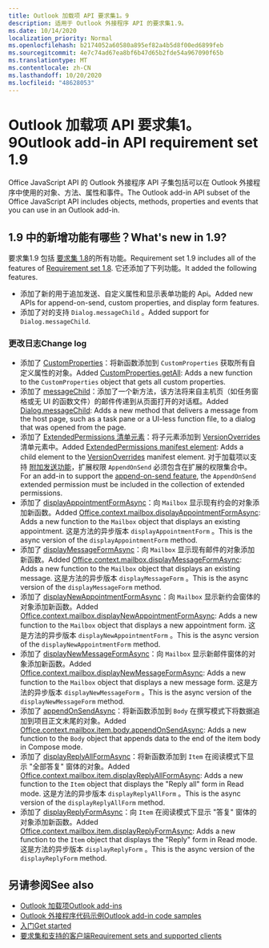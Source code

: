 ```yaml
---
title: Outlook 加载项 API 要求集1。9
description: 适用于 Outlook 外接程序 API 的要求集1.9。
ms.date: 10/14/2020
localization_priority: Normal
ms.openlocfilehash: b2174052a60580a895ef82a4b5d8f00ed6899feb
ms.sourcegitcommit: 4e7c74ad67ea8bf6b47d65b2fde54a967090f65b
ms.translationtype: MT
ms.contentlocale: zh-CN
ms.lasthandoff: 10/20/2020
ms.locfileid: "48628053"
---
```

# <a name="outlook-add-in-api-requirement-set-19"></a><span data-ttu-id="ca33b-103">Outlook 加载项 API 要求集1。9</span><span class="sxs-lookup"><span data-stu-id="ca33b-103">Outlook add-in API requirement set 1.9</span></span>

<span data-ttu-id="ca33b-104">Office JavaScript API 的 Outlook 外接程序 API 子集包括可以在 Outlook 外接程序中使用的对象、方法、属性和事件。</span><span class="sxs-lookup"><span data-stu-id="ca33b-104">The Outlook add-in API subset of the Office JavaScript API includes objects, methods, properties and events that you can use in an Outlook add-in.</span></span>

## <a name="whats-new-in-19"></a><span data-ttu-id="ca33b-105">1.9 中的新增功能有哪些？</span><span class="sxs-lookup"><span data-stu-id="ca33b-105">What's new in 1.9?</span></span>

<span data-ttu-id="ca33b-106">要求集1.9 包括 [要求集 1.8](../requirement-set-1.8/outlook-requirement-set-1.8.md)的所有功能。</span><span class="sxs-lookup"><span data-stu-id="ca33b-106">Requirement set 1.9 includes all of the features of [Requirement set 1.8](../requirement-set-1.8/outlook-requirement-set-1.8.md).</span></span> <span data-ttu-id="ca33b-107">它还添加了下列功能。</span><span class="sxs-lookup"><span data-stu-id="ca33b-107">It added the following features.</span></span>

- <span data-ttu-id="ca33b-108">添加了新的用于追加发送、自定义属性和显示表单功能的 Api。</span><span class="sxs-lookup"><span data-stu-id="ca33b-108">Added new APIs for append-on-send, custom properties, and display form features.</span></span>
- <span data-ttu-id="ca33b-109">添加了对的支持 `Dialog.messageChild` 。</span><span class="sxs-lookup"><span data-stu-id="ca33b-109">Added support for `Dialog.messageChild`.</span></span>

### <a name="change-log"></a><span data-ttu-id="ca33b-110">更改日志</span><span class="sxs-lookup"><span data-stu-id="ca33b-110">Change log</span></span>

- <span data-ttu-id="ca33b-111">添加了 [CustomProperties](/javascript/api/outlook/office.customproperties?view=outlook-js-1.9&preserve-view=true#getall--)：将新函数添加到 `CustomProperties` 获取所有自定义属性的对象。</span><span class="sxs-lookup"><span data-stu-id="ca33b-111">Added [CustomProperties.getAll](/javascript/api/outlook/office.customproperties?view=outlook-js-1.9&preserve-view=true#getall--): Adds a new function to the `CustomProperties` object that gets all custom properties.</span></span>
- <span data-ttu-id="ca33b-112">添加了 [messageChild](../../../develop/dialog-api-in-office-add-ins.md#pass-information-to-the-dialog-box)：添加了一个新方法，该方法将来自主机页（如任务窗格或无 UI 的函数文件）的邮件传递到从页面打开的对话框。</span><span class="sxs-lookup"><span data-stu-id="ca33b-112">Added [Dialog.messageChild](../../../develop/dialog-api-in-office-add-ins.md#pass-information-to-the-dialog-box): Adds a new method that delivers a message from the host page, such as a task pane or a UI-less function file, to a dialog that was opened from the page.</span></span>
- <span data-ttu-id="ca33b-113">添加了 [ExtendedPermissions 清单元素](../../manifest/extendedpermissions.md)：将子元素添加到 [VersionOverrides](../../manifest/versionoverrides.md) 清单元素中。</span><span class="sxs-lookup"><span data-stu-id="ca33b-113">Added [ExtendedPermissions manifest element](../../manifest/extendedpermissions.md): Adds a child element to the [VersionOverrides](../../manifest/versionoverrides.md) manifest element.</span></span> <span data-ttu-id="ca33b-114">对于加载项以支持 [附加发送功能](../../../outlook/append-on-send.md)，扩展权限 `AppendOnSend` 必须包含在扩展的权限集合中。</span><span class="sxs-lookup"><span data-stu-id="ca33b-114">For an add-in to support the [append-on-send feature](../../../outlook/append-on-send.md), the `AppendOnSend` extended permission must be included in the collection of extended permissions.</span></span>
- <span data-ttu-id="ca33b-115">添加了 [displayAppointmentFormAsync](/javascript/api/outlook/office.mailbox?view=outlook-js-1.9&preserve-view=true#displayappointmentformasync-itemid--options--callback-)：向 `Mailbox` 显示现有约会的对象添加新函数。</span><span class="sxs-lookup"><span data-stu-id="ca33b-115">Added [Office.context.mailbox.displayAppointmentFormAsync](/javascript/api/outlook/office.mailbox?view=outlook-js-1.9&preserve-view=true#displayappointmentformasync-itemid--options--callback-): Adds a new function to the `Mailbox` object that displays an existing appointment.</span></span> <span data-ttu-id="ca33b-116">这是方法的异步版本 `displayAppointmentForm` 。</span><span class="sxs-lookup"><span data-stu-id="ca33b-116">This is the async version of the `displayAppointmentForm` method.</span></span>
- <span data-ttu-id="ca33b-117">添加了 [displayMessageFormAsync](/javascript/api/outlook/office.mailbox?view=outlook-js-1.9&preserve-view=true#displaymessageformasync-itemid--options--callback-)：向 `Mailbox` 显示现有邮件的对象添加新函数。</span><span class="sxs-lookup"><span data-stu-id="ca33b-117">Added [Office.context.mailbox.displayMessageFormAsync](/javascript/api/outlook/office.mailbox?view=outlook-js-1.9&preserve-view=true#displaymessageformasync-itemid--options--callback-): Adds a new function to the `Mailbox` object that displays an existing message.</span></span> <span data-ttu-id="ca33b-118">这是方法的异步版本 `displayMessageForm` 。</span><span class="sxs-lookup"><span data-stu-id="ca33b-118">This is the async version of the `displayMessageForm` method.</span></span>
- <span data-ttu-id="ca33b-119">添加了 [displayNewAppointmentFormAsync](/javascript/api/outlook/office.mailbox?view=outlook-js-1.9&preserve-view=true#displaynewappointmentformasync-parameters--options--callback-)：向 `Mailbox` 显示新约会窗体的对象添加新函数。</span><span class="sxs-lookup"><span data-stu-id="ca33b-119">Added [Office.context.mailbox.displayNewAppointmentFormAsync](/javascript/api/outlook/office.mailbox?view=outlook-js-1.9&preserve-view=true#displaynewappointmentformasync-parameters--options--callback-): Adds a new function to the `Mailbox` object that displays a new appointment form.</span></span> <span data-ttu-id="ca33b-120">这是方法的异步版本 `displayNewAppointmentForm` 。</span><span class="sxs-lookup"><span data-stu-id="ca33b-120">This is the async version of the `displayNewAppointmentForm` method.</span></span>
- <span data-ttu-id="ca33b-121">添加了 [displayNewMessageFormAsync](/javascript/api/outlook/office.mailbox?view=outlook-js-1.9&preserve-view=true#displaynewmessageformasync-parameters--options--callback-)：向 `Mailbox` 显示新邮件窗体的对象添加新函数。</span><span class="sxs-lookup"><span data-stu-id="ca33b-121">Added [Office.context.mailbox.displayNewMessageFormAsync](/javascript/api/outlook/office.mailbox?view=outlook-js-1.9&preserve-view=true#displaynewmessageformasync-parameters--options--callback-): Adds a new function to the `Mailbox` object that displays a new message form.</span></span> <span data-ttu-id="ca33b-122">这是方法的异步版本 `displayNewMessageForm` 。</span><span class="sxs-lookup"><span data-stu-id="ca33b-122">This is the async version of the `displayNewMessageForm` method.</span></span>
- <span data-ttu-id="ca33b-123">添加了 [appendOnSendAsync](/javascript/api/outlook/office.body?view=outlook-js-1.9&preserve-view=true#appendonsendasync-data--options--callback-)：将新函数添加到 `Body` 在撰写模式下将数据追加到项目正文末尾的对象。</span><span class="sxs-lookup"><span data-stu-id="ca33b-123">Added [Office.context.mailbox.item.body.appendOnSendAsync](/javascript/api/outlook/office.body?view=outlook-js-1.9&preserve-view=true#appendonsendasync-data--options--callback-): Adds a new function to the `Body` object that appends data to the end of the item body in Compose mode.</span></span>
- <span data-ttu-id="ca33b-124">添加了 [displayReplyAllFormAsync](office.context.mailbox.item.md#methods)：将新函数添加到 `Item` 在阅读模式下显示 "全部答复" 窗体的对象。</span><span class="sxs-lookup"><span data-stu-id="ca33b-124">Added [Office.context.mailbox.item.displayReplyAllFormAsync](office.context.mailbox.item.md#methods): Adds a new function to the `Item` object that displays the "Reply all" form in Read mode.</span></span> <span data-ttu-id="ca33b-125">这是方法的异步版本 `displayReplyAllForm` 。</span><span class="sxs-lookup"><span data-stu-id="ca33b-125">This is the async version of the `displayReplyAllForm` method.</span></span>
- <span data-ttu-id="ca33b-126">添加了 [displayReplyFormAsync](office.context.mailbox.item.md#methods)：向 `Item` 在阅读模式下显示 "答复" 窗体的对象添加新函数。</span><span class="sxs-lookup"><span data-stu-id="ca33b-126">Added [Office.context.mailbox.item.displayReplyFormAsync](office.context.mailbox.item.md#methods): Adds a new function to the `Item` object that displays the "Reply" form in Read mode.</span></span> <span data-ttu-id="ca33b-127">这是方法的异步版本 `displayReplyForm` 。</span><span class="sxs-lookup"><span data-stu-id="ca33b-127">This is the async version of the `displayReplyForm` method.</span></span>

## <a name="see-also"></a><span data-ttu-id="ca33b-128">另请参阅</span><span class="sxs-lookup"><span data-stu-id="ca33b-128">See also</span></span>

- [<span data-ttu-id="ca33b-129">Outlook 加载项</span><span class="sxs-lookup"><span data-stu-id="ca33b-129">Outlook add-ins</span></span>](../../../outlook/outlook-add-ins-overview.md)
- [<span data-ttu-id="ca33b-130">Outlook 外接程序代码示例</span><span class="sxs-lookup"><span data-stu-id="ca33b-130">Outlook add-in code samples</span></span>](https://developer.microsoft.com/outlook/gallery/?filterBy=Outlook,Samples,Add-ins)
- [<span data-ttu-id="ca33b-131">入门</span><span class="sxs-lookup"><span data-stu-id="ca33b-131">Get started</span></span>](../../../quickstarts/outlook-quickstart.md)
- [<span data-ttu-id="ca33b-132">要求集和支持的客户端</span><span class="sxs-lookup"><span data-stu-id="ca33b-132">Requirement sets and supported clients</span></span>](../../requirement-sets/outlook-api-requirement-sets.md)
